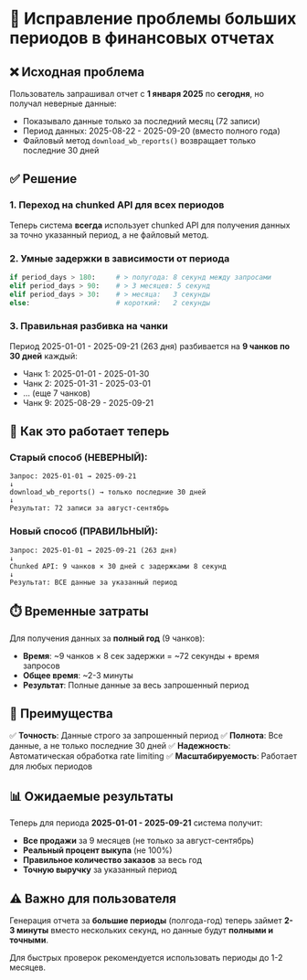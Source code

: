 # 🔧 Исправление проблемы больших периодов в финансовых отчетах

## ❌ Исходная проблема

Пользователь запрашивал отчет с **1 января 2025** по **сегодня**, но получал неверные данные:
- Показывало данные только за последний месяц (72 записи)
- Период данных: 2025-08-22 - 2025-09-20 (вместо полного года)
- Файловый метод `download_wb_reports()` возвращает только последние 30 дней

## ✅ Решение

### 1. **Переход на chunked API для всех периодов**
Теперь система **всегда** использует chunked API для получения данных за точно указанный период, а не файловый метод.

### 2. **Умные задержки в зависимости от периода**
```python
if period_days > 180:     # > полугода: 8 секунд между запросами
elif period_days > 90:    # > 3 месяцев: 5 секунд
elif period_days > 30:    # > месяца:   3 секунды
else:                     # короткий:   2 секунды
```

### 3. **Правильная разбивка на чанки**
Период 2025-01-01 - 2025-09-21 (263 дня) разбивается на **9 чанков по 30 дней** каждый:
- Чанк 1: 2025-01-01 - 2025-01-30
- Чанк 2: 2025-01-31 - 2025-03-01
- ... (еще 7 чанков)
- Чанк 9: 2025-08-29 - 2025-09-21

## 🔄 Как это работает теперь

### Старый способ (НЕВЕРНЫЙ):
```
Запрос: 2025-01-01 → 2025-09-21
↓
download_wb_reports() → только последние 30 дней
↓
Результат: 72 записи за август-сентябрь
```

### Новый способ (ПРАВИЛЬНЫЙ):
```
Запрос: 2025-01-01 → 2025-09-21 (263 дня)
↓
Chunked API: 9 чанков × 30 дней с задержками 8 секунд
↓
Результат: ВСЕ данные за указанный период
```

## ⏱️ Временные затраты

Для получения данных за **полный год** (9 чанков):
- **Время**: ~9 чанков × 8 сек задержки = ~72 секунды + время запросов
- **Общее время**: ~2-3 минуты
- **Результат**: Полные данные за весь запрошенный период

## 🎯 Преимущества

✅ **Точность**: Данные строго за запрошенный период
✅ **Полнота**: Все данные, а не только последние 30 дней
✅ **Надежность**: Автоматическая обработка rate limiting
✅ **Масштабируемость**: Работает для любых периодов

## 📊 Ожидаемые результаты

Теперь для периода **2025-01-01 - 2025-09-21** система получит:
- **Все продажи** за 9 месяцев (не только за август-сентябрь)
- **Реальный процент выкупа** (не 100%)
- **Правильное количество заказов** за весь год
- **Точную выручку** за указанный период

## ⚠️ Важно для пользователя

Генерация отчета за **большие периоды** (полгода-год) теперь займет **2-3 минуты** вместо нескольких секунд, но данные будут **полными и точными**.

Для быстрых проверок рекомендуется использовать периоды до 1-2 месяцев.
